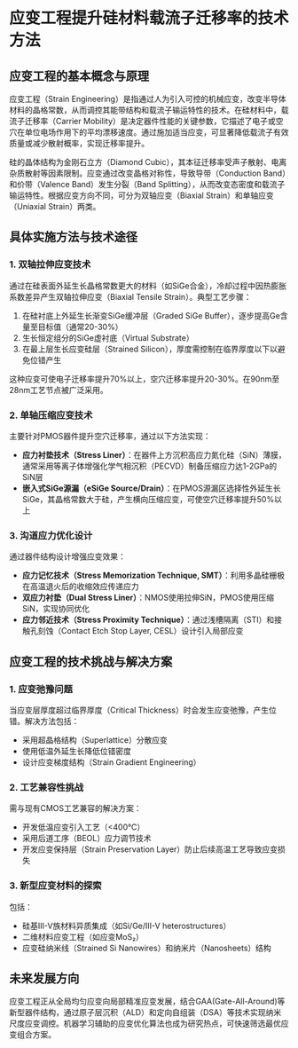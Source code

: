 # 应变工程提升硅材料载流子迁移率的技术方法

## 应变工程的基本概念与原理

应变工程（Strain Engineering）是指通过人为引入可控的机械应变，改变半导体材料的晶格常数，从而调控其能带结构和载流子输运特性的技术。在硅材料中，载流子迁移率（Carrier Mobility）是决定器件性能的关键参数，它描述了电子或空穴在单位电场作用下的平均漂移速度。通过施加适当应变，可显著降低载流子有效质量或减少散射概率，实现迁移率提升。

硅的晶体结构为金刚石立方（Diamond Cubic），其本征迁移率受声子散射、电离杂质散射等因素限制。应变通过改变晶格对称性，导致导带（Conduction Band）和价带（Valence Band）发生分裂（Band Splitting），从而改变态密度和载流子输运特性。根据应变方向不同，可分为双轴应变（Biaxial Strain）和单轴应变（Uniaxial Strain）两类。

## 具体实施方法与技术途径

### 1. 双轴拉伸应变技术

通过在硅表面外延生长晶格常数更大的材料（如SiGe合金），冷却过程中因热膨胀系数差异产生双轴拉伸应变（Biaxial Tensile Strain）。典型工艺步骤：
1. 在硅衬底上外延生长渐变SiGe缓冲层（Graded SiGe Buffer），逐步提高Ge含量至目标值（通常20-30%）
2. 生长恒定组分的SiGe虚衬底（Virtual Substrate）
3. 在最上层生长应变硅层（Strained Silicon），厚度需控制在临界厚度以下以避免位错产生

这种应变可使电子迁移率提升70%以上，空穴迁移率提升20-30%。在90nm至28nm工艺节点被广泛采用。

### 2. 单轴压缩应变技术

主要针对PMOS器件提升空穴迁移率，通过以下方法实现：
- **应力衬垫技术（Stress Liner）**：在器件上方沉积高应力氮化硅（SiN）薄膜，通常采用等离子体增强化学气相沉积（PECVD）制备压缩应力达1-2GPa的SiN层
- **嵌入式SiGe源漏（eSiGe Source/Drain）**：在PMOS源漏区选择性外延生长SiGe，其晶格常数大于硅，产生横向压缩应变，可使空穴迁移率提升50%以上

### 3. 沟道应力优化设计

通过器件结构设计增强应变效果：
- **应力记忆技术（Stress Memorization Technique, SMT）**：利用多晶硅栅极在高温退火后的收缩效应传递应力
- **双应力衬垫（Dual Stress Liner）**：NMOS使用拉伸SiN，PMOS使用压缩SiN，实现协同优化
- **应力邻近技术（Stress Proximity Technique）**：通过浅槽隔离（STI）和接触孔刻蚀（Contact Etch Stop Layer, CESL）设计引入局部应变

## 应变工程的技术挑战与解决方案

### 1. 应变弛豫问题

当应变层厚度超过临界厚度（Critical Thickness）时会发生应变弛豫，产生位错。解决方法包括：
- 采用超晶格结构（Superlattice）分散应变
- 使用低温外延生长降低位错密度
- 设计应变梯度结构（Strain Gradient Engineering）

### 2. 工艺兼容性挑战

需与现有CMOS工艺兼容的解决方案：
- 开发低温应变引入工艺（<400℃）
- 采用后道工序（BEOL）应力调节技术
- 开发应变保持层（Strain Preservation Layer）防止后续高温工艺导致应变损失

### 3. 新型应变材料的探索

包括：
- 硅基III-V族材料异质集成（如Si/Ge/III-V heterostructures）
- 二维材料应变工程（如应变MoS₂）
- 应变硅纳米线（Strained Si Nanowires）和纳米片（Nanosheets）结构

## 未来发展方向

应变工程正从全局均匀应变向局部精准应变发展，结合GAA(Gate-All-Around)等新型器件结构，通过原子层沉积（ALD）和定向自组装（DSA）等技术实现纳米尺度应变调控。机器学习辅助的应变优化算法也成为研究热点，可快速筛选最优应变组合方案。